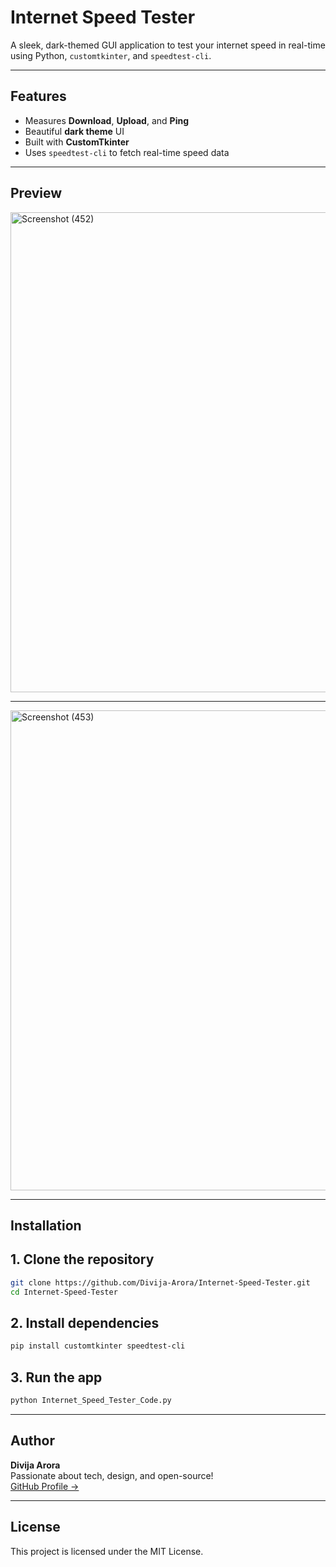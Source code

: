 # Internet Speed Tester

A sleek, dark-themed GUI application to test your internet speed in real-time using Python, `customtkinter`, and `speedtest-cli`.

---

## Features

-  Measures **Download**, **Upload**, and **Ping**
-  Beautiful **dark theme** UI
-  Built with **CustomTkinter**
-  Uses `speedtest-cli` to fetch real-time speed data

---

## Preview

<img width="1366" height="768" alt="Screenshot (452)" src="https://github.com/user-attachments/assets/df9a7b4c-3a0e-4a8d-b84e-d8848b78757c" />


---


<img width="1366" height="768" alt="Screenshot (453)" src="https://github.com/user-attachments/assets/d2fbd536-568d-44c5-bdb4-7c6380aebb76" />


---

## Installation

## 1. Clone the repository
```bash
git clone https://github.com/Divija-Arora/Internet-Speed-Tester.git
cd Internet-Speed-Tester
```

## 2. Install dependencies
```bash
pip install customtkinter speedtest-cli
```

## 3. Run the app
```bash
python Internet_Speed_Tester_Code.py
```

---

## Author

**Divija Arora**  
Passionate about tech, design, and open-source!  
[GitHub Profile →](https://github.com/Divija-Arora)

---

## License

This project is licensed under the MIT License.
